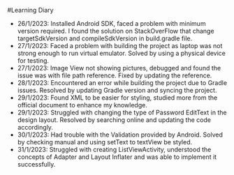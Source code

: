 #Learning Diary
- 26/1/2023: Installed Android SDK, faced a problem with minimum version required. I found the solution on StackOverFlow that change targetSdkVersion and compileSdkVersion in build.gradle file.
- 27/1/2023: Faced a problem with building the project as laptop was not strong enough to run virtual emulator. Solved by using a physical device for testing.
- 27/1/2023: Image View not showing pictures, debugged and found the issue was with file path reference. Fixed by updating the reference.
- 28/1/2023: Encountered an error while building the project due to Gradle issues. Resolved by updating Gradle version and syncing the project.
- 29/1/2023: Found XML to be easier for styling, studied more from the official document to enhance my knowledge.
- 29/1/2023: Struggled with changing the type of Password EditText in the design layout. Resolved by searching online and updating the code accordingly.
- 30/1/2023: Had trouble with the Validation provided by Android. Solved by checking manual and using setText to textView be styled.
- 31/1/2023: Struggled with creating ListViewActivity, understood the concepts of Adapter and Layout Inflater and was able to implement it successfully.